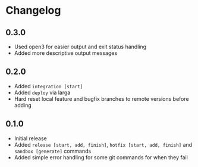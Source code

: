 # Changelog

## 0.3.0
* Used open3 for easier output and exit status handling
* Added more descriptive output messages

## 0.2.0
* Added `integration [start]`
* Added `deploy` via larga
* Hard reset local feature and bugfix branches to remote versions before adding

## 0.1.0
* Initial release
* Added `release [start, add, finish]`, `hotfix [start, add, finish]` and `sandbox [generate]` commands
* Added simple error handling for some git commands for when they fail
